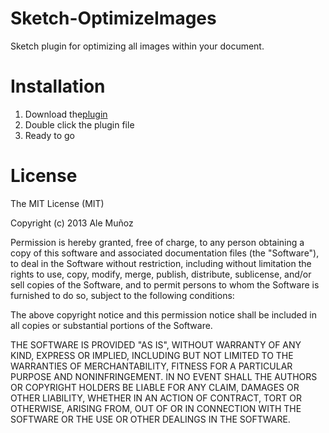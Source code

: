 # Sketch-OptimizeImages
Sketch plugin for optimizing all images within your document.


# Installation
1. Download the[plugin](https://github.com/peerjollux/Sketch-OptimizeImages/master "Sketch Optimize Images plugin")
2. Double click the plugin file
3. Ready to go


# License
The MIT License (MIT)

Copyright (c) 2013 Ale Muñoz

Permission is hereby granted, free of charge, to any person obtaining a copy of this software and associated documentation files (the "Software"), to deal in the Software without restriction, including without limitation the rights to use, copy, modify, merge, publish, distribute, sublicense, and/or sell copies of the Software, and to permit persons to whom the Software is furnished to do so, subject to the following conditions:

The above copyright notice and this permission notice shall be included in all copies or substantial portions of the Software.

THE SOFTWARE IS PROVIDED "AS IS", WITHOUT WARRANTY OF ANY KIND, EXPRESS OR IMPLIED, INCLUDING BUT NOT LIMITED TO THE WARRANTIES OF MERCHANTABILITY, FITNESS FOR A PARTICULAR PURPOSE AND NONINFRINGEMENT. IN NO EVENT SHALL THE AUTHORS OR COPYRIGHT HOLDERS BE LIABLE FOR ANY CLAIM, DAMAGES OR OTHER LIABILITY, WHETHER IN AN ACTION OF CONTRACT, TORT OR OTHERWISE, ARISING FROM, OUT OF OR IN CONNECTION WITH THE SOFTWARE OR THE USE OR OTHER DEALINGS IN THE SOFTWARE.
